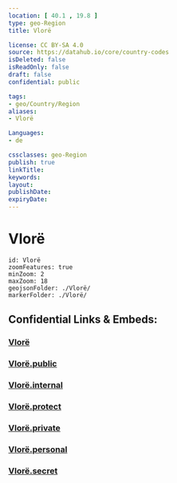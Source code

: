 ```yaml
---
location: [ 40.1 , 19.8 ] 
type: geo-Region
title: Vlorë

license: CC BY-SA 4.0
source: https://datahub.io/core/country-codes
isDeleted: false
isReadOnly: false
draft: false
confidential: public

tags:
- geo/Country/Region
aliases:
- Vlorë

Languages:
- de

cssclasses: geo-Region
publish: true
linkTitle: 
keywords: 
layout: 
publishDate: 
expiryDate: 
---
```


# Vlorë

```leaflet
id: Vlorë
zoomFeatures: true 
minZoom: 2 
maxZoom: 18
geojsonFolder: ./Vlorë/
markerFolder: ./Vlorë/
```


## Confidential Links & Embeds: 

### [Vlorë](/_Standards/Earth/Continent/Europe/Europe~South/Albania/Counties~Albania/Vlorë.md) 

### [Vlorë.public](/_public/Earth/Continent/Europe/Europe~South/Albania/Counties~Albania/Vlorë.public.md) 

### [Vlorë.internal](/_internal/Earth/Continent/Europe/Europe~South/Albania/Counties~Albania/Vlorë.internal.md) 

### [Vlorë.protect](/_protect/Earth/Continent/Europe/Europe~South/Albania/Counties~Albania/Vlorë.protect.md) 

### [Vlorë.private](/_private/Earth/Continent/Europe/Europe~South/Albania/Counties~Albania/Vlorë.private.md) 

### [Vlorë.personal](/_personal/Earth/Continent/Europe/Europe~South/Albania/Counties~Albania/Vlorë.personal.md) 

### [Vlorë.secret](/_secret/Earth/Continent/Europe/Europe~South/Albania/Counties~Albania/Vlorë.secret.md)

